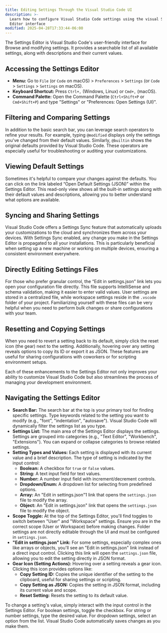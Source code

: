 ```yaml
---
title: Editing Settings Through the Visual Studio Code UI
description: >-
  Learn how to configure Visual Studio Code settings using the visual Settings
  Editor interface
modified: 2025-04-28T17:33:44-06:00
---
```


The Settings Editor is Visual Studio Code's user-friendly interface for Browse and modifying settings. It provides a searchable list of all available settings, along with descriptions and their current values.

## Accessing the Settings Editor

- **Menu:** Go to `File` (or `Code` on macOS) > `Preferences` > `Settings` (or `Code` > `Settings` > `Settings` on macOS).
- **Keyboard Shortcut:** Press `Ctrl+,` (Windows, Linux) or `Cmd+,` (macOS).
- **Command Palette:** Open the Command Palette (`Ctrl+Shift+P` or `Cmd+Shift+P`) and type "Settings" or "Preferences: Open Settings (UI)".

## Filtering and Comparing Settings

In addition to the basic search bar, you can leverage search operators to refine your results. For example, typing `@modified` displays only the settings you've changed from their default values. Similarly, `@builtin` shows the original defaults provided by Visual Studio Code. These operators are especially useful for troubleshooting or auditing your customizations.

## Viewing Default Settings

Sometimes it's helpful to compare your changes against the defaults. You can click on the link labeled “Open Default Settings (JSON)” within the Settings Editor. This read-only view shows all the built-in settings along with their default values and descriptions, allowing you to better understand what options are available.

## Syncing and Sharing Settings

Visual Studio Code offers a Settings Sync feature that automatically uploads your customizations to the cloud and synchronizes them across your devices. With Settings Sync enabled, any change you make in the Settings Editor is propagated to all your installations. This is particularly beneficial when setting up a new machine or working on multiple devices, ensuring a consistent environment everywhere.

## Directly Editing Settings Files

For those who prefer granular control, the “Edit in settings.json” link lets you open your configuration file directly. This file supports IntelliSense and schema validation, making it easier to enter valid values. User settings are stored in a centralized file, while workspace settings reside in the `.vscode` folder of your project. Familiarizing yourself with these files can be very helpful when you need to perform bulk changes or share configurations with your team.

## Resetting and Copying Settings

When you need to revert a setting back to its default, simply click the reset icon (the gear) next to the setting. Additionally, hovering over any setting reveals options to copy its ID or export it as JSON. These features are useful for sharing configurations with coworkers or for scripting environment setups.

Each of these enhancements to the Settings Editor not only improves your ability to customize Visual Studio Code but also streamlines the process of managing your development environment.

## Navigating the Settings Editor

- **Search Bar:** The search bar at the top is your primary tool for finding specific settings. Type keywords related to the setting you want to modify (e.g., "font", "indentation", "autosave"). Visual Studio Code will dynamically filter the settings list as you type.
- **Settings List:** The main area of the Settings Editor displays the settings. Settings are grouped into categories (e.g., "Text Editor", "Workbench", "Extensions"). You can expand or collapse categories to browse related settings.
- **Setting Types and Values:** Each setting is displayed with its current value and a brief description. The type of setting is indicated by the input control:
  - **Boolean:** A checkbox for `true` or `false` values.
  - **String:** A text input field for text values.
  - **Number:** A number input field with increment/decrement controls.
  - **Dropdown/Enum:** A dropdown list for selecting from predefined options.
  - **Array:** An "Edit in settings.json"1 link that opens the `settings.json` file to modify the array.
  - **Object:** An "Edit in settings.json" link that opens the `settings.json` file to modify the object.
- **Scope Toggle:** At the top of the Settings Editor, you'll find toggles to switch between "User" and "Workspace" settings. Ensure you are in the correct scope (User or Workspace) before making changes. Folder settings are not directly editable through the UI and must be configured in `settings.json`.
- **"Edit in settings.json" Link:** For some settings, especially complex ones like arrays or objects, you'll see an "Edit in settings.json" link instead of a direct input control. Clicking this link will open the `settings.json` file, allowing you to edit the setting directly in JSON format.
- **Gear Icon (Setting Actions):** Hovering over a setting reveals a gear icon. Clicking this icon provides options like:
  - **Copy Setting ID:** Copies the unique identifier of the setting to the clipboard, useful for sharing settings or scripting.
  - **Copy Setting as JSON:** Copies the setting in JSON format, including its current value and scope.
  - **Reset Setting:** Resets the setting to its default value.

To change a setting's value, simply interact with the input control in the Settings Editor. For boolean settings, toggle the checkbox. For string or number settings, type the desired value. For dropdown settings, select an option from the list. Visual Studio Code automatically saves changes as you make them.
